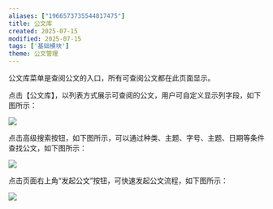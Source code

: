 ```yaml
---
aliases: ["1966573735544817475"]
title: 公文库
created: 2025-07-15
modified: 2025-07-15
tags: ['基础模块']
theme: 公文管理
---
```


公文库菜单是查阅公文的入口，所有可查阅公文都在此页面显示。

点击【公文库】，以列表方式展示可查阅的公文，用户可自定义显示列字段，如下图所示：

![](c5baacf1d2b3becf35d4a367046abbbd.jpg)

点击高级搜索按钮，如下图所示，可以通过种类、主题、字号、主题、日期等条件查找公文，如下图所示：

![](26672a4c5f80b4b09253bb3cd6064637.jpg)

点击页面右上角“发起公文”按钮，可快速发起公文流程，如下图所示：

![](8d9f3c5da8173a9730136331247a366c.jpg)